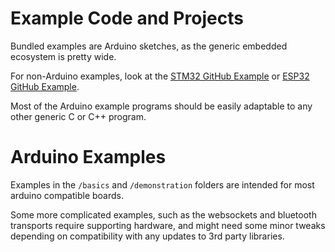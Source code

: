 # Example Code and Projects

Bundled examples are Arduino sketches, as the generic embedded ecosystem is pretty wide.

For non-Arduino examples, look at the [STM32 GitHub Example](https://github.com/electricui/stm32-dma-uart-eui) or [ESP32 GitHub Example](https://github.com/electricui/esp32-uart-eui).

Most of the Arduino example programs should be easily adaptable to any other generic C or C++ program.

# Arduino Examples

Examples in the `/basics` and `/demonstration` folders are intended for most arduino compatible boards. 

Some more complicated examples, such as the websockets and bluetooth transports require supporting hardware, and might need some minor tweaks depending on compatibility with any updates to 3rd party libraries.
